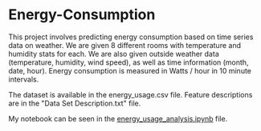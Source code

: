 # Energy-Consumption

This project involves predicting energy consumption based on time series data on weather. We are given 8 different rooms with temperature and humidity stats for each. We are also given outside weather data (temperature, humidity, wind speed), as well as time information (month, date, hour). Energy consumption is measured in Watts / hour in 10 minute intervals. 

The dataset is available in the energy_usage.csv file. Feature descriptions are in the "Data Set Description.txt" file. 

My notebook can be seen in the [energy_usage_analysis.ipynb](https://github.com/hjhuney/Energy-Consumption/blob/master/energy_usage_analysis.ipynb) file. 
